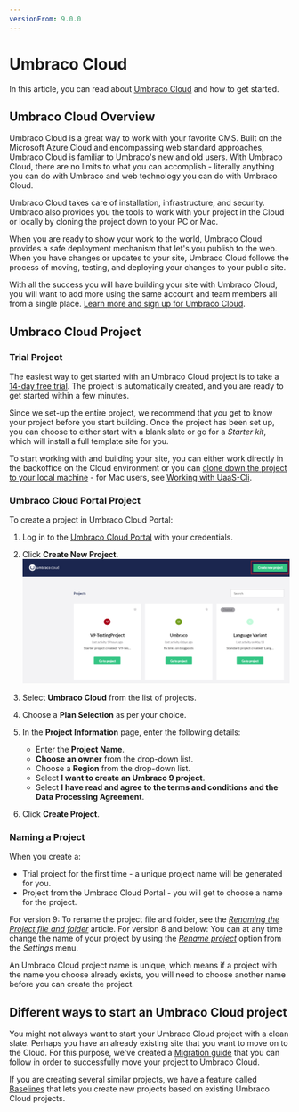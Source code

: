 ```yaml
---
versionFrom: 9.0.0
---
```


# Umbraco Cloud

In this article, you can read about [Umbraco Cloud](https://umbraco.com/products/umbraco-cloud/) and how to get started.

## Umbraco Cloud Overview

Umbraco Cloud is a great way to work with your favorite CMS. Built on the Microsoft Azure Cloud and encompassing web standard approaches, Umbraco Cloud is familiar to Umbraco's new and old users. With Umbraco Cloud, there are no limits to what you can accomplish - literally anything you can do with Umbraco and web technology you can do with Umbraco Cloud.

Umbraco Cloud takes care of installation, infrastructure, and security. Umbraco also provides you the tools to work with your project in the Cloud or locally by cloning the project down to your PC or Mac.

When you are ready to show your work to the world, Umbraco Cloud provides a safe deployment mechanism that let's you publish to the web. When you have changes or updates to your site, Umbraco Cloud follows the process of moving, testing, and deploying your changes to your public site.

With all the success you will have building your site with Umbraco Cloud, you will want to add more using the same account and team members all from a single place. [Learn more and sign up for Umbraco Cloud](https://umbraco.com/campaigns/try-umbraco-today/).

## Umbraco Cloud Project

### Trial Project

The easiest way to get started with an Umbraco Cloud project is to take a [14-day free trial](https://umbraco.com/?product_tour_id=103162). The project is automatically created, and you are ready to get started within a few minutes.

Since we set-up the entire project, we recommend that you get to know your project before you start building. Once the project has been set up, you can choose to either start with a blank slate or go for a *Starter kit*, which will install a full template site for you.

To start working with and building your site, you can either work directly in the backoffice on the Cloud environment or you can [clone down the project to your local machine](../Set-Up/Working-Locally) - for Mac users, see [Working with UaaS-Cli](../Set-Up/Working-With-UaaS-Cli).

### Umbraco Cloud Portal Project

To create a project in Umbraco Cloud Portal:

1. Log in to the [Umbraco Cloud Portal](https://www.s1.umbraco.io/projects) with your credentials.
2. Click **Create New Project**.
    ![Create new Project](images/Create-Project-Cloud.png)
3. Select **Umbraco Cloud** from the list of projects.
4. Choose a **Plan Selection** as per your choice.
5. In the **Project Information** page, enter the following details:

    - Enter the **Project Name**.
    - **Choose an owner** from the drop-down list.
    - Choose a **Region** from the drop-down list.
    - Select **I want to create an Umbraco 9 project**.
    - Select **I have read and agree to the terms and conditions and the Data Processing Agreement**.
6. Click **Create Project**.

### Naming a Project

When you create a:

- Trial project for the first time - a unique project name will be generated for you.
- Project from the Umbraco Cloud Portal - you will get to choose a name for the project.

For version 9: To rename the project file and folder, see the [*Renaming the Project file and folder*](../Set-up/project-settings/index.md#renaming-and-deleting) article.
For version 8 and below: You can at any time change the name of your project by using the [*Rename project*](../Set-up/project-settings/index-v8.md#renaming-and-deleting) option from the *Settings* menu.

An Umbraco Cloud project name is unique, which means if a project with the name you choose already exists, you will need to choose another name before you can create the project.

## Different ways to start an Umbraco Cloud project

You might not always want to start your Umbraco Cloud project with a clean slate. Perhaps you have an already existing site that you want to move on to the Cloud. For this purpose, we've created a [Migration guide](Migrate-Existing-Site) that you can follow in order to successfully move your project to Umbraco Cloud.

If you are creating several similar projects, we have a feature called [Baselines](Baselines) that lets you create new projects based on existing Umbraco Cloud projects.

